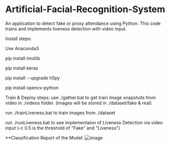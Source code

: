 # Artificial-Facial-Recognition-System
An application to detect fake or proxy attendance using Python.
This code trains and implements liveness detection with video input.

Install steps:

Use Anaconda3

pip install imutils

pip install keras

pip install --upgrade h5py

pip install opencv-python

Train & Deploy steps:
use ./gather.bat to get train image snapshots from video in ./videos folder. (images will be stored in ./dataset/fake & real)

run ./trainLiveness.bat to train images from ./dataset

run ./runLiveness.bat to see implementaion of Liveness Detection via video input (-c 0.5 is the threshold of "Fake" and "Liveness")

**Classification Report of the Model:
![image](https://user-images.githubusercontent.com/55009076/158629960-beed50a3-c785-41d7-824b-59e113e35843.png)

